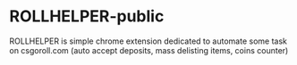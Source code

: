 # ROLLHELPER-public
ROLLHELPER is simple chrome extension dedicated to automate some task on csgoroll.com (auto accept deposits, mass delisting items, coins counter)
